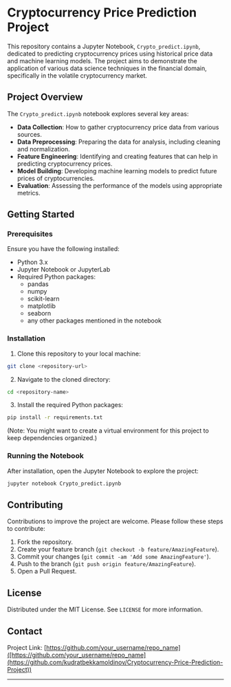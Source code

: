 # Cryptocurrency Price Prediction Project

This repository contains a Jupyter Notebook, `Crypto_predict.ipynb`, dedicated to predicting cryptocurrency prices using historical price data and machine learning models. The project aims to demonstrate the application of various data science techniques in the financial domain, specifically in the volatile cryptocurrency market.

## Project Overview

The `Crypto_predict.ipynb` notebook explores several key areas:

- **Data Collection**: How to gather cryptocurrency price data from various sources.
- **Data Preprocessing**: Preparing the data for analysis, including cleaning and normalization.
- **Feature Engineering**: Identifying and creating features that can help in predicting cryptocurrency prices.
- **Model Building**: Developing machine learning models to predict future prices of cryptocurrencies.
- **Evaluation**: Assessing the performance of the models using appropriate metrics.

## Getting Started

### Prerequisites

Ensure you have the following installed:

- Python 3.x
- Jupyter Notebook or JupyterLab
- Required Python packages:
  - pandas
  - numpy
  - scikit-learn
  - matplotlib
  - seaborn
  - any other packages mentioned in the notebook

### Installation

1. Clone this repository to your local machine:

```bash
git clone <repository-url>
```

2. Navigate to the cloned directory:

```bash
cd <repository-name>
```

3. Install the required Python packages:

```bash
pip install -r requirements.txt
```

(Note: You might want to create a virtual environment for this project to keep dependencies organized.)

### Running the Notebook

After installation, open the Jupyter Notebook to explore the project:

```bash
jupyter notebook Crypto_predict.ipynb
```

## Contributing

Contributions to improve the project are welcome. Please follow these steps to contribute:

1. Fork the repository.
2. Create your feature branch (`git checkout -b feature/AmazingFeature`).
3. Commit your changes (`git commit -am 'Add some AmazingFeature'`).
4. Push to the branch (`git push origin feature/AmazingFeature`).
5. Open a Pull Request.

## License

Distributed under the MIT License. See `LICENSE` for more information.

## Contact

Project Link: [https://github.com/your_username/repo_name]([https://github.com/your_username/repo_name](https://github.com/kudratbekkamoldinov/Cryptocurrency-Price-Prediction-Project))

---
